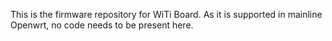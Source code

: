 This is the firmware repository for WiTi Board. As it is supported in mainline Openwrt, no code needs to be present here.

